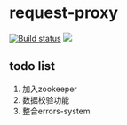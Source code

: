 # request-proxy #

[![Build status](https://travis-ci.org/northka/rpc-proxy.svg?branch=master)](https://travis-ci.org/northka/rpc-proxy)
<a href="https://www.npmjs.com/package/rpc-proxy"><img src="https://img.shields.io/npm/l/express.svg" /></a>
## todo list ##
1. 加入zookeeper
2. 数据校验功能
3. 整合errors-system